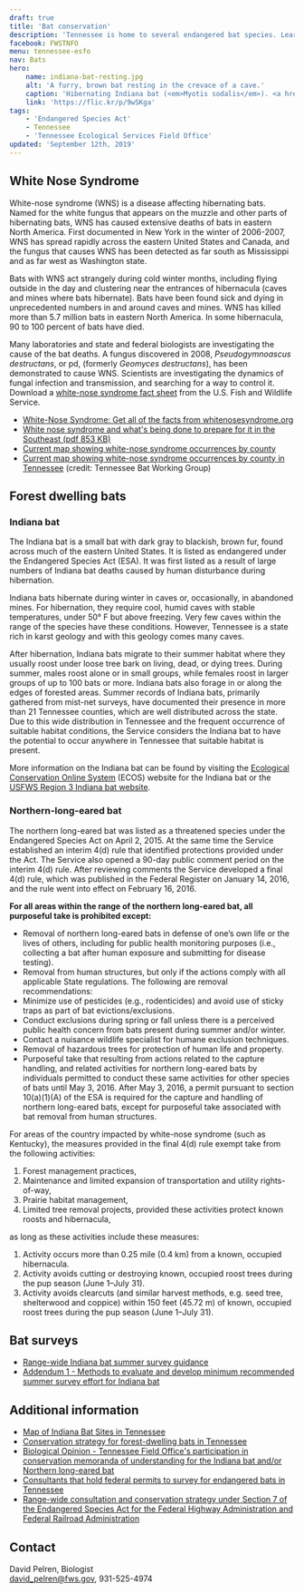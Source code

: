 ```yaml
---
draft: true
title: 'Bat conservation'
description: 'Tennessee is home to several endangered bat species. Learn more about the Indiana bat, northern long-eared bat and white-nose syndrome.'
facebook: FWSTNFO
menu: tennessee-esfo
nav: Bats
hero:
    name: indiana-bat-resting.jpg
    alt: 'A furry, brown bat resting in the crevace of a cave.'
    caption: 'Hibernating Indiana bat (<em>Myotis sodalis</em>). <a href="https://flic.kr/p/9wSKga">Photo</a> by Ann Froschauer,  USFWS.'
    link: 'https://flic.kr/p/9wSKga'
tags:
    - 'Endangered Species Act'
    - Tennessee
    - 'Tennessee Ecological Services Field Office'
updated: 'September 12th, 2019'
---
```


## White Nose Syndrome

White-nose syndrome (WNS) is a disease affecting hibernating bats. Named for the white fungus that appears on the muzzle and other parts of hibernating bats, WNS has caused extensive deaths of bats in eastern North America. First documented in New York in the winter of 2006-2007, WNS has spread rapidly across the eastern United States and Canada, and the fungus that causes WNS has been detected as far south as Mississippi and as far west as Washington state.

Bats with WNS act strangely during cold winter months, including flying outside in the day and clustering near the entrances of hibernacula (caves and mines where bats hibernate). Bats have been found sick and dying in unprecedented numbers in and around caves and mines. WNS has killed more than 5.7 million bats in eastern North America. In some hibernacula, 90 to 100 percent of bats have died.

Many laboratories and state and federal biologists are investigating the cause of the bat deaths. A fungus discovered in 2008, *Pseudogymnoascus destructans*, or pd, (formerly *Geomyces destructans*), has been demonstrated to cause WNS. Scientists are investigating the dynamics of fungal infection and transmission, and searching for a way to control it.
Download a [white-nose syndrome fact sheet](https://www.whitenosesyndrome.org/resource/white-nose-syndrome-fact-sheet-april-2018) from the U.S. Fish and Wildlife Service.

- [White-Nose Syndrome: Get all of the facts from whitenosesyndrome.org](http://whitenosesyndrome.org/)
- [White nose syndrome and what's being done to prepare for it in the Southeast (pdf 853 KB) ](https://www.fws.gov/frankfort/pdf/WNS.pdf)
- [Current map showing white-nose syndrome occurrences by county](http://whitenosesyndrome.org/resources/map)
- [Current map showing white-nose syndrome occurrences by county in Tennessee](/pdf/map/tennessee-white-nose-syndrome-2018.pdf) (credit: Tennessee Bat Working Group)

## Forest dwelling bats

### Indiana bat

The Indiana bat is a small bat with dark gray to blackish, brown fur, found across much of the eastern United States.  It is listed as endangered under the Endangered Species Act (ESA).  It was first listed as a result of large numbers of Indiana bat deaths caused by human disturbance during hibernation.

Indiana bats hibernate during winter in caves or, occasionally, in abandoned mines. For hibernation, they require cool, humid caves with stable temperatures, under 50° F but above freezing. Very few caves within the range of the species have these conditions.  However, Tennessee is a state rich in karst geology and with this geology comes many caves.

After hibernation, Indiana bats migrate to their summer habitat where they usually roost under loose tree bark on living, dead, or dying trees. During summer, males roost alone or in small groups, while females roost in larger groups of up to 100 bats or more. Indiana bats also forage in or along the edges of forested areas.  Summer records of Indiana bats, primarily gathered from mist-net surveys, have documented their presence in more than 21 Tennessee counties, which are well distributed across the state.  Due to this wide distribution in Tennessee and the frequent occurrence of suitable habitat conditions, the Service considers the Indiana bat to have the potential to occur anywhere in Tennessee that suitable habitat is present.

More information on the Indiana bat can be found by visiting the [Ecological Conservation Online System](http://ecos.fws.gov/speciesProfile/profile/speciesProfile.action?spcode=A000) (ECOS) website for the Indiana bat or the [USFWS Region 3 Indiana bat website](https://www.fws.gov/midwest/endangered/mammals/inba/).

### Northern-long-eared bat

The northern long-eared bat was listed as a threatened species under the Endangered Species Act on April 2, 2015. At the same time the Service established an interim 4(d) rule that identified protections provided under the Act. The Service also opened a 90-day public comment period on the interim 4(d) rule. After reviewing comments the Service developed a final 4(d) rule, which was published in the Federal Register on January 14, 2016, and the rule went into effect on February 16, 2016.

**For all areas within the range of the northern long-eared bat, all purposeful take is prohibited except:**

- Removal of northern long-eared bats in defense of one’s own life or the lives of others, including for public health monitoring purposes (i.e., collecting a bat after human exposure and submitting for disease testing).
- Removal from human structures, but only if the actions comply with all applicable State regulations. The following are removal recommendations:
- Minimize use of pesticides (e.g., rodenticides) and avoid use of sticky traps as part of bat evictions/exclusions.
- Conduct exclusions during spring or fall unless there is a perceived public health concern from bats present during summer and/or winter.
- Contact a nuisance wildlife specialist for humane exclusion techniques.
- Removal of hazardous trees for protection of human life and property.
- Purposeful take that resulting from actions related to the capture handling, and related activities for northern long-eared bats by individuals permitted to conduct these same activities for other species of bats until May 3, 2016. After May 3, 2016, a permit pursuant to section 10(a)(1)(A) of the ESA is required for the capture and handling of northern long-eared bats, except for purposeful take associated with bat removal from human structures.

For areas of the country impacted by white-nose syndrome (such as Kentucky), the measures provided in the final 4(d) rule exempt take from the following activities:

1. Forest management practices,
2. Maintenance and limited expansion of transportation and utility rights-of-way,
3. Prairie habitat management,
4. Limited tree removal projects, provided these activities protect known roosts and hibernacula,

as long as these activities include these measures:

1. Activity occurs more than 0.25 mile (0.4 km) from a known, occupied hibernacula.
2. Activity avoids cutting or destroying known, occupied roost trees during the pup season (June 1–July 31).
3. Activity avoids clearcuts (and similar harvest methods, e.g. seed tree, shelterwood and coppice) within 150 feet (45.72 m) of known, occupied roost trees during the pup season (June 1–July 31).

## Bat surveys

- [Range-wide Indiana bat summer survey guidance](/pdf/guidelines/range-wide-indiana-bat-survey-guidelines-2018.pdf)
- [Addendum 1 - Methods to evaluate and develop minimum recommended summer survey effort for Indiana bat](/pdf/guidelines/methods-to-evaluate-and-develop-minimum-recommended-summer-survey-effort-for-indiana-bats.pdf)

## Additional information

- [Map of Indiana Bat Sites in Tennessee](/pdf/map/indiana-bat-sites-in-tennessee.pdf)
- [Conservation strategy for forest-dwelling bats in Tennessee](/pdf/strategy/conservation-strategy-for-forest-dwelling-bats-in-tennessee.pdf)
- [Biological Opinion - Tennessee Field Office's participation in conservation memoranda of understanding for the Indiana bat and/or Northern long-eared bat](/pdf/biological-opinion/tennessee-field-offices-participation-in-conservation-memoranda-of-understanding-for-the-indiana-bat-and-or-northern-long-eared-bat.pdf)
- [Consultants that hold federal permits to survey for endangered bats in Tennessee](/pdf/memo/tennessee-bat-consultatnts.pdf)
- [Range-wide consultation and conservation strategy under Section 7 of the Endangered Species Act for the Federal Highway Administration and Federal Railroad Administration](https://www.fws.gov/midwest/endangered/section7/fhwa/)

## Contact

David Pelren, Biologist  
[david_pelren@fws.gov](mailto:david_pelren@fws.gov), 931-525-4974
